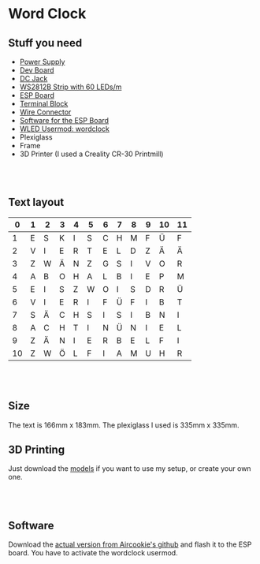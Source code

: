 # Word Clock

## Stuff you need

- [Power Supply](https://de.aliexpress.com/item/1005001303324684.html?spm=a2g0s.9042311.0.0.1af34c4dsxGvdi)
- [Dev Board](https://de.aliexpress.com/item/33005775828.html?spm=a2g0s.9042311.0.0.1af34c4dsxGvdi)
- [DC Jack](https://de.aliexpress.com/item/4001249055244.html?spm=a2g0s.9042311.0.0.1af34c4dsxGvdi)
- [WS2812B Strip with 60 LEDs/m](https://www.aliexpress.com/item/1005004289391906.html?spm=a2g0o.productlist.main.21.781d7d47a2pD8a)
- [ESP Board](https://de.aliexpress.com/item/32681374223.html?spm=a2g0s.9042311.0.0.1af34c4dsxGvdi)
- [Terminal Block](https://de.aliexpress.com/item/32993227789.html?spm=a2g0o.productlist.0.0.54e8653aAznjTx&algo_pvid=60374bb4-2752-4200-9a21-e393b7c86d24&algo_expid=60374bb4-2752-4200-9a21-e393b7c86d24-2&btsid=0bb0623616032992973188367ed634&ws_ab_test=searchweb0_0,searchweb201602_,searchweb201603_)
- [Wire Connector](https://de.aliexpress.com/item/4000145341391.html?spm=a2g0o.productlist.0.0.6fdc46b9sdjcnh&algo_pvid=89ddaae7-6b22-435b-ac7c-fb46ebc3fd3c&algo_expid=89ddaae7-6b22-435b-ac7c-fb46ebc3fd3c-7&btsid=0bb0623616032993704351961ed634&ws_ab_test=searchweb0_0,searchweb201602_,searchweb201603_)
- [Software for the ESP Board](https://github.com/Aircoookie/WLED)
- [WLED Usermod: wordclock](https://github.com/Aircoookie/WLED/tree/main/usermods/usermod_v2_word_clock)
- Plexiglass
- Frame
- 3D Printer (I used a Creality CR-30 Printmill)

<br>
<br>

## Text layout

|0|1|2|3|4|5|6|7|8|9|10|11
|-------------|-------------|-------------|-------------|-------------|-------------|-------------|-------------|-------------|-------------|-------------|-------------
|1|E|S|K|I|S|C|H|M|F|Ü|F
|2|V|I|E|R|T|E|L|D|Z|Ä|Ä
|3|Z|W|Ä|N|Z|G|S|I|V|O|R
|4|A|B|O|H|A|L|B|I|E|P|M
|5|E|I|S|Z|W|O|I|S|D|R|Ü
|6|V|I|E|R|I|F|Ü|F|I|B|T
|7|S|Ä|C|H|S|I|S|I|B|N|I
|8|A|C|H|T|I|N|Ü|N|I|E|L
|9|Z|Ä|N|I|E|R|B|E|L|F|I
|10|Z|W|Ö|L|F|I|A|M|U|H|R

<br>
<br>

## Size
The text is 166mm x 183mm.
The plexiglass I used is 335mm x 335mm.

## 3D Printing
Just download the [models](/doc/3d_objects/) if you want to use my setup, or create your own one.

<br>
<br>

## Software
Download the [actual version from Aircookie's github](https://github.com/Aircoookie/WLED/releases) and flash it to the ESP board.
You have to activate the wordclock usermod.

<br>
<br>



